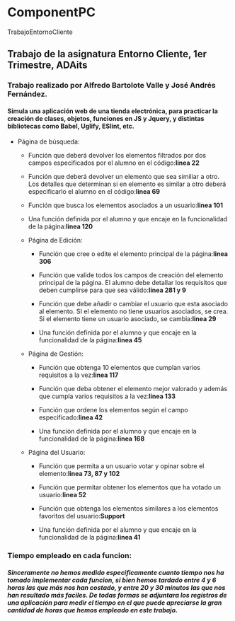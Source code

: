 # ComponentPC
 TrabajoEntornoCliente

 ## Trabajo de la asignatura Entorno Cliente, 1er Trimestre, ADAits

 ### Trabajo realizado por Alfredo Bartolote Valle y José Andrés Fernández.

#### Simula una aplicación web de una tienda electrónica, para practicar la creación de clases, objetos, funciones en JS y Jquery, y distintas bibliotecas como Babel, Uglify, ESlint, etc.


* Página de búsqueda:
    * Función que  deberá devolver los elementos filtrados por dos campos especificados por el alumno en el código:**linea 22**
    * Función que deberá devolver un elemento que sea similiar a otro. Los detalles que determinan si en elemento es similar a otro deberá especificarlo el alumno en el código:**linea 69**

    * Función que busca los elementos asociados a un usuario:**linea 101**

    * Una función definida por el alumno y que encaje en la funcionalidad de la página:**linea 120**

  * Página de Edición:
    * Función que cree o edite el elemento principal de la página:**linea 306**

    * Función que valide todos los campos de creación del elemento principal de la página. El alumno debe detallar los requisitos que deben cumplirse para que sea válido:**linea 281 y 9**
    * Función que debe añadir o cambiar el usuario que esta asociado al elemento. SI el elemento no tiene usuarios asociados, se crea. Si el elemento tiene un usuario asociado, se cambia:**linea 29**   
    * Una función definida por el alumno y que encaje en la funcionalidad de la página:**linea 45**
  * Página de Gestión:

    * Función que obtenga 10 elementos que cumplan varios requisitos a la vez:**linea 117**
    * Función que deba obtener el elemento mejor valorado y además que cumpla varios requisitos a la vez:**linea 133**

    * Función que ordene los elementos según el campo especificado:**linea 42**   
    * Una función definida por el alumno y que encaje en la funcionalidad de la página:**linea 168**

  * Página del Usuario:
    * Función que permita a un usuario votar y opinar sobre el elemento:**linea 73, 87 y 102**
    * Función que permitar obtener los elementos que ha votado un usuario:**linea 52**
    * Función que obtenga los elementos similares a los elementos favoritos del usuario:**Support**

    * Una función definida por el alumno y que encaje en la funcionalidad de la página:**linea 41**
 ### Tiempo empleado en cada funcion:

 ##### Sinceramente no hemos medido especificamente cuanto tiempo nos ha tomado implementar cada funcion, si bien hemos tardado entre 4 y 6 horas las que más nos han costado, y entre 20 y 30 minutos las que nos han resultado más faciles. De todas formas se adjuntara los registros de una aplicación para medir el tiempo en el que puede apreciarse la gran cantidad de horas que hemos empleado en este trabajo.
